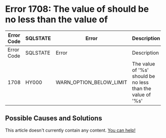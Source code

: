 
# Error 1708: The value of should be no less than the value of


| Error Code | SQLSTATE | Error | Description |
| --- | --- | --- | --- |
| Error Code | SQLSTATE | Error | Description |
| 1708 | HY000 | WARN_OPTION_BELOW_LIMIT | The value of '%s' should be no less than the value of '%s' |




## Possible Causes and Solutions


This article doesn't currently contain any content. [You can help!](/en/writing-and-editing-knowledge-base-articles/)

